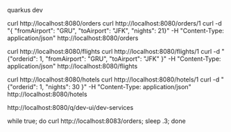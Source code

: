 quarkus dev

curl http://localhost:8080/orders
curl http://localhost:8080/orders/1
curl -d "{ \"fromAirport\": \"GRU\", \"toAirport\": \"JFK\", \"nights\": 21}" -H "Content-Type: application/json" http://localhost:8080/orders


curl http://localhost:8080/flights
curl http://localhost:8080/flights/1
curl -d "{\"orderid\": 1, \"fromAirport\": \"GRU\", \"toAirport\": \"JFK\" }" -H "Content-Type: application/json" http://localhost:8080/flights


curl http://localhost:8080/hotels
curl http://localhost:8080/hotels/1
curl -d "{\"orderid\": 1, \"nights\": 30 }" -H "Content-Type: application/json" http://localhost:8080/hotels



http://localhost:8080/q/dev-ui/dev-services


while true; do  curl http://localhost:8083/orders; sleep .3; done
